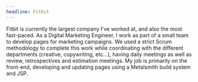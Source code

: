 ```yaml
---
headline: Fitbit
---
```

Fitbit is currently the largest company I've worked at, and also the most fast-paced. As a Digital Marketing Engineer, I work as part of a small team to develop pages for marketing campaigns. We used a strict Scrum methodology to complete this work while coordinating with the different departments (creative, copywriting, etc...), having daily meetings as well as review, retrospectives and estimation meetings. My job is primarily on the front-end, developing and updating pages using a Metalsmith build system and JSP.
<!-- end -->